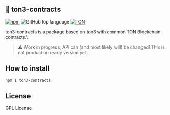 ## 💎 ton3-contracts

[![npm](https://img.shields.io/npm/v/ton3-contracts)](https://www.npmjs.com/package/ton3-contracts) ![GitHub top language](https://img.shields.io/github/languages/top/tonstack/ton3-contracts) [![TON](https://img.shields.io/badge/based%20on-The%20Open%20Network-blue)](https://ton.org/)

ton3-contracts is a package based on ton3 with common TON Blockchain contracts.\
> :warning: Work in progress, API can (and most likely will) be changed! This is not production ready version yet.

## How to install
```
npm i ton3-contracts
```

## License

GPL License
